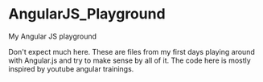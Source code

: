 AngularJS_Playground
====================

My Angular JS playground

Don't expect much here. These are files from my first days playing around with Angular.js and try to make sense by all of it. 
The code here is mostly inspired by youtube angular trainings. 
